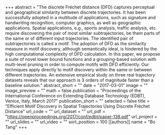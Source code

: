 +++
abstract = "The discrete Fréchet distance (DFD) captures perceptual and geographical similarity between discrete trajectories. It has been successfully adopted in a multitude of applications, such as signature and handwriting recognition, computer graphics, as well as geographic applications. Spatial applications, e.g., sports analysis, traffic analysis, etc. require discovering the pair of most similar subtrajectories, be them parts of the same or of different input trajectories. The identified pair of subtrajectories is called a motif. The adoption of DFD as the similarity measure in motif discovery, although semantically ideal, is hindered by the high computational complexity of DFD calculation. In this paper, we propose a suite of novel lower bound functions and a grouping-based solution with multi-level pruning in order to compute motifs with DFD efficiently. Our techniques apply directly to motif discovery within the same or between different trajectories. An extensive empirical study on three real trajectory datasets reveals that our approach is 3 orders of magnitude faster than a baseline solution."
abstract_short = ""
date = "2017-03-01"
image = ""
image_preview = ""
math = false
publication = "Proceedings of the International Conference on Extending Database Technology (EDBT), Venice, Italy, March 2017"
publication_short = ""
selected = false
title = "Efficient Motif Discovery in Spatial Trajectories Using Discrete Fréchet Distance"
url_code = ""
url_dataset = ""
url_pdf = "https://openproceedings.org/2017/conf/edbt/paper-138.pdf"
url_project = ""
url_slides = ""
url_video = ""
sort_position = 100
[[authors]]
    name = "Bo Tang"
+++
